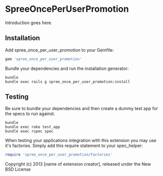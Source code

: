 SpreeOncePerUserPromotion
=========================

Introduction goes here.

Installation
------------

Add spree_once_per_user_promotion to your Gemfile:

```ruby
gem 'spree_once_per_user_promotion'
```

Bundle your dependencies and run the installation generator:

```shell
bundle
bundle exec rails g spree_once_per_user_promotion:install
```

Testing
-------

Be sure to bundle your dependencies and then create a dummy test app for the specs to run against.

```shell
bundle
bundle exec rake test_app
bundle exec rspec spec
```

When testing your applications integration with this extension you may use it's factories.
Simply add this require statement to your spec_helper:

```ruby
require 'spree_once_per_user_promotion/factories'
```

Copyright (c) 2013 [name of extension creator], released under the New BSD License
